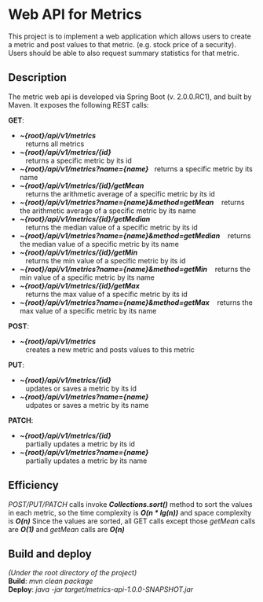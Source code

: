 ﻿
# Web API for Metrics
This project is to implement a web application which allows users to create a metric and post values to that metric. (e.g. stock price of a security). Users should be able to also request summary statistics for that metric.


## Description
The metric web api is developed via Spring Boot (v. 2.0.0.RC1), and built by Maven.
It exposes the following REST calls:

**GET**:
- ***~{root}/api/v1/metrics***     
  &nbsp;&nbsp; returns all metrics &nbsp;&nbsp;
- ***~{root}/api/v1/metrics/{id}***   
  &nbsp;&nbsp; returns a specific metric by its id  
- ***~{root}/api/v1/metrics?name={name}***
&nbsp;&nbsp;returns a specific metric by its name  
- ***~{root}/api/v1/metrics/{id}/getMean***   
  &nbsp;&nbsp; returns the arithmetic average of a specific metric by its id
- ***~{root}/api/v1/metrics?name={name}&method=getMean*** 
&nbsp;&nbsp;  returns the arithmetic average of a specific metric by its name
- ***~{root}/api/v1/metrics/{id}/getMedian***   
&nbsp;&nbsp;  returns the median value of a specific metric by its id
- ***~{root}/api/v1/metrics?name={name}&method=getMedian*** 
&nbsp;&nbsp;  returns the median value of a specific metric by its name
- ***~{root}/api/v1/metrics/{id}/getMin***  
&nbsp;&nbsp;   returns the min value of a specific metric by its id
- ***~{root}/api/v1/metrics?name={name}&method=getMin*** 
&nbsp;&nbsp;   returns the min value of a specific metric by its name
- ***~{root}/api/v1/metrics/{id}/getMax***   
&nbsp;&nbsp;    returns the max value of a specific metric by its id
- ***~{root}/api/v1/metrics?name={name}&method=getMax*** 
&nbsp;&nbsp;   returns the max value of a specific metric by its name

**POST**:
- ***~{root}/api/v1/metrics***           
&nbsp;&nbsp; creates a new metric and posts values to this metric

**PUT**:
- ***~{root}/api/v1/metrics/{id}***           
&nbsp;&nbsp; updates or saves a metric by its id
- ***~{root}/api/v1/metrics?name={name}***          
 &nbsp;&nbsp; udpates or saves a metric by its name

**PATCH**:
- ***~{root}/api/v1/metrics/{id}***           
&nbsp;&nbsp; partially updates a metric by its id
- ***~{root}/api/v1/metrics?name={name}***           
&nbsp;&nbsp; partially updates a metric by its name
## Efficiency
*POST/PUT/PATCH* calls invoke ***Collections.sort()*** method to sort the values in each metric, so the time complexity is ***O(n * lg(n))*** and space complexity is ***O(n)***
Since the values are sorted, all GET calls except those *getMean* calls are ***O(1)*** and *getMean* calls are ***O(n)***
## Build and deploy
*(Under the root directory of the project)*<br>
**Build**:  *mvn clean package*<br>
**Deploy**: *java -jar target/metrics-api-1.0.0-SNAPSHOT.jar*
